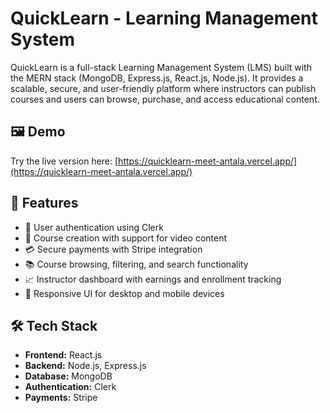 # QuickLearn - Learning Management System

QuickLearn is a full-stack Learning Management System (LMS) built with the MERN stack (MongoDB, Express.js, React.js, Node.js). It provides a scalable, secure, and user-friendly platform where instructors can publish courses and users can browse, purchase, and access educational content.

## 🖼️ Demo

Try the live version here: [https://quicklearn-meet-antala.vercel.app/](https://quicklearn-meet-antala.vercel.app/)
## 🌟 Features

- 🔐 User authentication using Clerk
- 🎥 Course creation with support for video content
- 💳 Secure payments with Stripe integration
- 📚 Course browsing, filtering, and search functionality
- 📈 Instructor dashboard with earnings and enrollment tracking
- 📱 Responsive UI for desktop and mobile devices

## 🛠 Tech Stack

- **Frontend:** React.js
- **Backend:** Node.js, Express.js
- **Database:** MongoDB
- **Authentication:** Clerk
- **Payments:** Stripe

